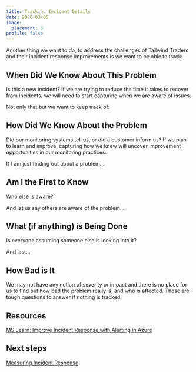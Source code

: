 ```yaml
---
title: Tracking Incident Details
date: 2020-03-05
image:
  placement: 3
profile: false
---
```


Another thing we want to do, to address the challenges of Tailwind Traders and their incident response improvements is we want to be able to track:  

## When Did We Know About This Problem

Is this a new incident? If we are trying to reduce the time it takes to recover from incidents, we will need to start capturing when we are aware of issues.

Not only that but we want to keep track of:  

## How Did We Know About the Problem

Did our monitoring systems tell us, or did a customer inform us? If we plan to learn and improve, capturing how we knew will uncover improvement opportunities in our monitoring practices.  

If I am just finding out about a problem...

## Am I the First to Know

Who else is aware?  

And let us say others are aware of the problem...

## What (if anything) is Being Done

Is everyone assuming someone else is looking into it?  

And last...

## How Bad is It

We may not have any notion of severity or impact and there is no place for us to find out how bad the problem really is, and who is affected. These are tough questions to answer if nothing is tracked.

## Resources

[MS Learn: Improve Incident Response with Alerting in Azure](https://docs.microsoft.com/en-us/learn/modules/incident-response-with-alerting-on-azure/)

## Next steps

[Measuring Incident Response](2020-02-25-Measuring-Incident-Response.html)